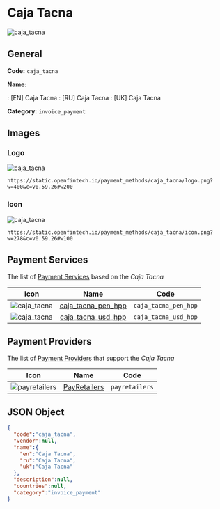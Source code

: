 
# Caja Tacna 
![caja_tacna](https://static.openfintech.io/payment_methods/caja_tacna/logo.png?w=400&c=v0.59.26#w200)  

## General 
**Code:** `caja_tacna` 
 
**Name:** 
 
:	[EN] Caja Tacna 
:	[RU] Caja Tacna 
:	[UK] Caja Tacna 
 
**Category:** `invoice_payment` 
 

## Images 

### Logo 
![caja_tacna](https://static.openfintech.io/payment_methods/caja_tacna/logo.png?w=400&c=v0.59.26#w200)  

```
https://static.openfintech.io/payment_methods/caja_tacna/logo.png?w=400&c=v0.59.26#w200
```  

### Icon 
![caja_tacna](https://static.openfintech.io/payment_methods/caja_tacna/icon.png?w=278&c=v0.59.26#w100)  

```
https://static.openfintech.io/payment_methods/caja_tacna/icon.png?w=278&c=v0.59.26#w100
```  

## Payment Services 
 
The list of [Payment Services](/payment-services/) based on the _Caja Tacna_ 

|Icon|Name|Code| 
|:---:|:---:|:---:| 
|![caja_tacna](https://static.openfintech.io/payment_methods/caja_tacna/icon.png?w=278&c=v0.59.26#w100) |[caja_tacna_pen_hpp](/payment-services/caja_tacna_pen_hpp/)|`caja_tacna_pen_hpp`| 
|![caja_tacna](https://static.openfintech.io/payment_methods/caja_tacna/icon.png?w=278&c=v0.59.26#w100) |[caja_tacna_usd_hpp](/payment-services/caja_tacna_usd_hpp/)|`caja_tacna_usd_hpp`| 
 

## Payment Providers 
 
The list of [Payment Providers](/payment-providers/) that support the _Caja Tacna_ 

|Icon|Name|Code| 
|:---:|:---:|:---:| 
|![payretailers](https://static.openfintech.io/payment_providers/payretailers/icon.svg?w=278&c=v0.59.26#w100) |[PayRetailers](/payment-providers/payretailers/)|`payretailers`| 
 

## JSON Object 

```json
{
  "code":"caja_tacna",
  "vendor":null,
  "name":{
    "en":"Caja Tacna",
    "ru":"Caja Tacna",
    "uk":"Caja Tacna"
  },
  "description":null,
  "countries":null,
  "category":"invoice_payment"
}
```  
